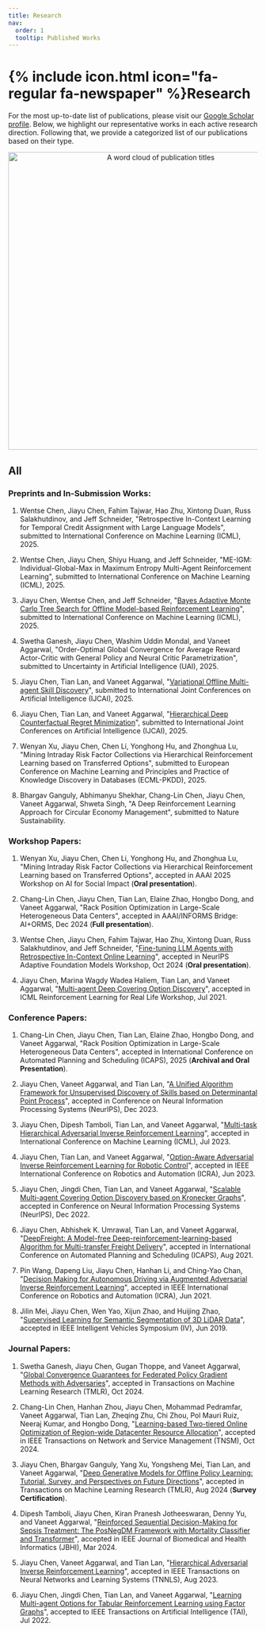 ```yaml
---
title: Research
nav:
  order: 1
  tooltip: Published Works
---
```


# {% include icon.html icon="fa-regular fa-newspaper" %}Research

For the most up-to-date list of publications, please visit our [Google Scholar profile](https://scholar.google.com/citations?user=k0KJm7kAAAAJ&hl=en). Below, we highlight our representative works in each active research direction. Following that, we provide a categorized list of our publications based on their type.

<center>
<img src="../images/agent_system.png" alt="A word cloud of publication titles" style="width:600px"/>
</center>

## All


### Preprints and In-Submission Works:

1. Wentse Chen, Jiayu Chen, Fahim Tajwar, Hao Zhu, Xintong Duan, Russ Salakhutdinov, and Jeff Schneider, "Retrospective In-Context Learning for Temporal Credit Assignment with Large Language Models", submitted to International Conference on Machine Learning (ICML), 2025.

1. Wentse Chen, Jiayu Chen, Shiyu Huang, and Jeff Schneider, "ME-IGM: Individual-Global-Max in Maximum Entropy Multi-Agent Reinforcement Learning", submitted to International Conference on Machine Learning (ICML), 2025.

1. Jiayu Chen, Wentse Chen, and Jeff Schneider, "[Bayes Adaptive Monte Carlo Tree Search for Offline Model-based Reinforcement Learning](https://arxiv.org/abs/2410.11234)", submitted to 
International Conference on Machine Learning (ICML), 2025.

1. Swetha Ganesh, Jiayu Chen, Washim Uddin Mondal, and Vaneet Aggarwal, "Order-Optimal Global Convergence for Average Reward Actor-Critic with General Policy and Neural Critic Parametrization", submitted to Uncertainty in Artificial Intelligence (UAI), 2025.

1. Jiayu Chen, Tian Lan, and Vaneet Aggarwal, "[Variational Offline Multi-agent Skill Discovery](https://arxiv.org/abs/2405.16386)", submitted to International Joint Conferences on Artificial Intelligence (IJCAI), 2025.

1. Jiayu Chen, Tian Lan, and Vaneet Aggarwal, "[Hierarchical Deep Counterfactual Regret Minimization](https://arxiv.org/abs/2305.17327)", submitted to International Joint Conferences on Artificial Intelligence (IJCAI), 2025.

1. Wenyan Xu, Jiayu Chen, Chen Li, Yonghong Hu, and Zhonghua Lu, "Mining Intraday Risk Factor Collections via Hierarchical Reinforcement Learning based on Transferred Options", submitted to European Conference on Machine Learning and Principles and Practice of Knowledge Discovery in Databases (ECML-PKDD), 2025.

1. Bhargav Ganguly, Abhimanyu Shekhar, Chang-Lin Chen, Jiayu Chen, Vaneet Aggarwal, Shweta Singh, "A Deep Reinforcement Learning Approach for Circular Economy Management", submitted to Nature Sustainability.


### Workshop Papers:

1. Wenyan Xu, Jiayu Chen, Chen Li, Yonghong Hu, and Zhonghua Lu, "Mining Intraday Risk Factor Collections via Hierarchical Reinforcement Learning based on Transferred Options", accepted in AAAI 2025 Workshop on AI for Social Impact (**Oral presentation**).

1. Chang-Lin Chen, Jiayu Chen, Tian Lan, Elaine Zhao, Hongbo Dong, and Vaneet Aggarwal, "Rack Position Optimization in Large-Scale Heterogeneous Data Centers", accepted in AAAI/INFORMS Bridge: AI+ORMS, Dec 2024 (**Full presentation**).

1. Wentse Chen, Jiayu Chen, Fahim Tajwar, Hao Zhu, Xintong Duan, Russ Salakhutdinov, and Jeff Schneider, "[Fine-tuning LLM Agents with Retrospective In-Context Online Learning](https://openreview.net/forum?id=dSZ6Wr5qRz)", accepted in NeurIPS Adaptive Foundation Models Workshop, Oct 2024 (**Oral presentation**).

1. Jiayu Chen, Marina Wagdy Wadea Haliem, Tian Lan, and Vaneet Aggarwal, "[Multi-agent Deep Covering Option Discovery](https://arxiv.org/abs/2210.03269)", accepted in ICML Reinforcement Learning for Real Life Workshop, Jul 2021.

### Conference Papers:

1. Chang-Lin Chen, Jiayu Chen, Tian Lan, Elaine Zhao, Hongbo Dong, and Vaneet Aggarwal, "Rack Position Optimization in Large-Scale Heterogeneous Data Centers", accepted in International Conference on Automated Planning and Scheduling (ICAPS), 2025 (**Archival and Oral Presentation**).

1. Jiayu Chen, Vaneet Aggarwal, and Tian Lan, "[A Unified Algorithm Framework for Unsupervised Discovery of Skills based on Determinantal Point Process](https://proceedings.neurips.cc/paper_files/paper/2023/hash/d6938c8e88ef62394d2f4f3fd428e036-Abstract-Conference.html)", accepted in Conference on Neural Information Processing Systems (NeurIPS), Dec 2023.

1. Jiayu Chen, Dipesh Tamboli, Tian Lan, and Vaneet Aggarwal, "[Multi-task Hierarchical Adversarial Inverse Reinforcement Learning](https://proceedings.mlr.press/v202/chen23x.html)", accepted in International Conference on Machine Learning (ICML), Jul 2023.

1. Jiayu Chen, Tian Lan, and Vaneet Aggarwal, "[Option-Aware Adversarial Inverse Reinforcement Learning for Robotic Control](https://ieeexplore.ieee.org/stamp/stamp.jsp?arnumber=10160374)", accepted in IEEE International Conference on Robotics and Automation (ICRA), Jun 2023.

1. Jiayu Chen, Jingdi Chen, Tian Lan, and Vaneet Aggarwal, "[Scalable Multi-agent Covering Option Discovery based on Kronecker Graphs](https://proceedings.neurips.cc/paper_files/paper/2022/hash/c40d1e40dd121d0e7ba8e4ab65bca81b-Abstract-Conference.html)", accepted in Conference on Neural Information Processing Systems (NeurIPS), Dec 2022.

1. Jiayu Chen, Abhishek K. Umrawal, Tian Lan, and Vaneet Aggarwal, "[DeepFreight: A Model-free Deep-reinforcement-learning-based Algorithm for Multi-transfer Freight Delivery](https://ojs.aaai.org/index.php/ICAPS/article/view/15998)",  accepted in International Conference on Automated Planning and Scheduling (ICAPS), Aug 2021.

1. Pin Wang, Dapeng Liu, Jiayu Chen, Hanhan Li, and Ching-Yao Chan, "[Decision Making for Autonomous Driving via Augmented Adversarial Inverse Reinforcement Learning](https://ieeexplore.ieee.org/abstract/document/9560907)", accepted in IEEE International Conference on Robotics and Automation (ICRA), Jun 2021.

1. Jilin Mei, Jiayu Chen, Wen Yao, Xijun Zhao, and Huijing Zhao, "[Supervised Learning for Semantic Segmentation of 3D LiDAR Data](https://ieeexplore.ieee.org/abstract/document/8814002)", accepted in IEEE Intelligent Vehicles Symposium (IV), Jun 2019.

### Journal Papers:

1. Swetha Ganesh, Jiayu Chen, Gugan Thoppe, and Vaneet Aggarwal, "[Global Convergence Guarantees for Federated Policy Gradient Methods with Adversaries](https://arxiv.org/abs/2403.09940)", accepted in Transactions on Machine Learning Research (TMLR), Oct 2024.

1. Chang-Lin Chen, Hanhan Zhou, Jiayu Chen, Mohammad Pedramfar, Vaneet Aggarwal, Tian Lan, Zheqing Zhu, Chi Zhou, Pol Mauri Ruiz, Neeraj Kumar, and Hongbo Dong, "[Learning-based Two-tiered Online Optimization of Region-wide Datacenter Resource Allocation](https://ieeexplore.ieee.org/abstract/document/10726639)", accepted in IEEE Transactions on Network and Service Management (TNSM), Oct 2024.

1. Jiayu Chen, Bhargav Ganguly, Yang Xu, Yongsheng Mei, Tian Lan, and Vaneet Aggarwal, "[Deep Generative Models for Offline Policy Learning: Tutorial, Survey, and Perspectives on Future Directions](https://openreview.net/forum?id=Mm2cMDl9r5)", accepted in Transactions on Machine Learning Research (TMLR), Aug 2024 (**Survey Certification**).

1. Dipesh Tamboli, Jiayu Chen, Kiran Pranesh Jotheeswaran, Denny Yu, and Vaneet Aggarwal, "[Reinforced Sequential Decision-Making for Sepsis Treatment: The PosNegDM Framework with Mortality Classifier and Transformer](https://ieeexplore.ieee.org/abstract/document/10472521)", accepted in IEEE Journal of Biomedical and Health Informatics (JBHI), Mar 2024.

1. Jiayu Chen, Vaneet Aggarwal, and Tian Lan, "[Hierarchical Adversarial Inverse Reinforcement Learning](https://ieeexplore.ieee.org/abstract/document/10250822)", accepted in IEEE Transactions on Neural Networks and Learning Systems (TNNLS), Aug 2023.

1. Jiayu Chen, Jingdi Chen, Tian Lan, and Vaneet Aggarwal, "[Learning Multi-agent Options for Tabular Reinforcement Learning using Factor Graphs](https://ieeexplore.ieee.org/abstract/document/9847387)", accepted to IEEE Transactions on Artificial Intelligence (TAI), Jul 2022.